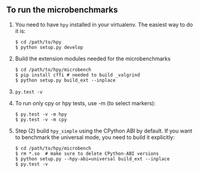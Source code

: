 To run the microbenchmarks
--------------------------

1. You need to have `hpy` installed in your virtualenv. The easiest way
   to do it is:

       $ cd /path/to/hpy
       $ python setup.py develop

2. Build the extension modules needed for the microbenchmarks

       $ cd /path/to/hpy/microbench
       $ pip install cffi # needed to build _valgrind
       $ python setup.py build_ext --inplace

2. `py.test -v`

3. To run only cpy or hpy tests, use -m (to select markers):

       $ py.test -v -m hpy
       $ py.test -v -m cpy

4. Step (2) build `hpy_simple` using the CPython ABI by default. If you want
   to benchmark the universal mode, you need to build it explicitly:

       $ cd /path/to/hpy/microbench
       $ rm *.so  # make sure to delete CPython-ABI versions
       $ python setup.py --hpy-abi=universal build_ext --inplace
       $ py.test -v
